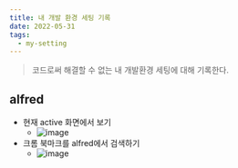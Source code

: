 ```yaml
---
title: 내 개발 환경 세팅 기록
date: 2022-05-31
tags:
  - my-setting
---
```


> 코드로써 해결할 수 없는 내 개발환경 세팅에 대해 기록한다.

## alfred
- 현재 active 화면에서 보기
  - ![image](https://user-images.githubusercontent.com/35283339/183840211-1b1227ab-affe-4262-ab2e-0c187333ea59.png)
- 크롬 북마크를 alfred에서 검색하기
  - ![image](https://user-images.githubusercontent.com/35283339/183840943-e945c650-b7aa-4419-8100-5e6fe9fe1e35.png)


